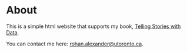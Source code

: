 # About
This is a simple html website that supports my book, [Telling Stories with Data](https://tellingstorieswithdata.com).

You can contact me here: rohan.alexander@utoronto.ca.